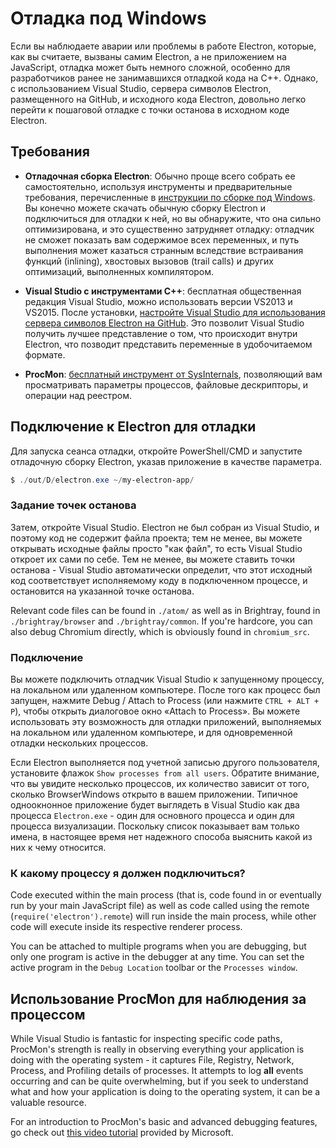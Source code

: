 # Отладка под Windows

Если вы наблюдаете аварии или проблемы в работе Electron, которые, как вы считаете, вызваны самим Electron, а не приложением на JavaScript, отладка может быть немного сложной, особенно для разработчиков ранее не занимавшихся отладкой кода на C++. Однако, с использованием Visual Studio, сервера символов Electron, размещенного на GitHub, и исходного кода Electron, довольно легко перейти к пошаговой отладке с точки останова в исходном коде Electron.

## Требования

* **Отладочная сборка Electron**: Обычно проще всего собрать ее самостоятельно, используя инструменты и предварительные требования, перечисленные в [инструкции по сборке под Windows](build-instructions-windows.md). Вы конечно можете скачать обычную сборку Electron и подключиться для отладки к ней, но вы обнаружите, что она сильно оптимизирована, и это существенно затрудняет отладку: отладчик не сможет показать вам содержимое всех переменных, и путь выполнения может казаться странным вследствие встраивания функций (inlining), хвостовых вызовов (trail calls) и других оптимизаций, выполненных компилятором.

* **Visual Studio с инструментами C++**: бесплатная общественная редакция Visual Studio, можно использовать версии VS2013 и VS2015. После установки, [настройте Visual Studio для использования сервера символов Electron на GitHub](setting-up-symbol-server.md). Это позволит Visual Studio получить лучшее представление о том, что происходит внутри Electron, что позводит представить переменные в удобочитаемом формате.

* **ProcMon**: [бесплатный инструмент от SysInternals](https://technet.microsoft.com/en-us/sysinternals/processmonitor.aspx), позволяющий вам просматривать параметры процессов, файловые дескрипторы, и операции над реестром.

## Подключение к Electron для отладки

Для запуска сеанса отладки, откройте PowerShell/CMD и запустите отладочную сборку Electron, указав приложение в качестве параметра.

```powershell
$ ./out/D/electron.exe ~/my-electron-app/
```

### Задание точек останова

Затем, откройте Visual Studio. Electron не был собран из Visual Studio, и поэтому код не содержит файла проекта; тем не менее, вы можете открывать исходные файлы просто "как файл", то есть Visual Studio откроет их сами по себе. Тем не менее, вы можете ставить точки останова - Visual Studio автоматически определит, что этот исходный код соответствует исполняемому коду в подключенном процессе, и остановится на указанной точке останова.

Relevant code files can be found in `./atom/` as well as in Brightray, found in `./brightray/browser` and `./brightray/common`. If you're hardcore, you can also debug Chromium directly, which is obviously found in `chromium_src`.

### Подключение

Вы можете подключить отладчик Visual Studio к запущенному процессу, на локальном или удаленном компьютере. После того как процесс был запущен, нажмите Debug / Attach to Process (или нажмите `CTRL + ALT + P`), чтобы открыть диалоговое окно «Attach to Process». Вы можете использовать эту возможность для отладки приложений, выполняемых на локальном или удаленном компьютере, и для одновременной отладки нескольких процессов.

Если Electron выполняется под учетной записью другого пользователя, установите флажок `Show processes from all users`. Обратите внимание, что вы увидите несколько процессов, их количество зависит от того, сколько BrowserWindows открыто в вашем приложении. Типичное одноокнонное приложение будет выглядеть в Visual Studio как два процесса `Electron.exe` - один для основного процесса и один для процесса визуализации. Поскольку список показывает вам только имена, в настоящее время нет надежного способа выяснить какой из них к чему относится.

### К какому процессу я должен подключиться?

Code executed within the main process (that is, code found in or eventually run by your main JavaScript file) as well as code called using the remote (`require('electron').remote`) will run inside the main process, while other code will execute inside its respective renderer process.

You can be attached to multiple programs when you are debugging, but only one program is active in the debugger at any time. You can set the active program in the `Debug Location` toolbar or the `Processes window`.

## Использование ProcMon для наблюдения за процессом

While Visual Studio is fantastic for inspecting specific code paths, ProcMon's strength is really in observing everything your application is doing with the operating system - it captures File, Registry, Network, Process, and Profiling details of processes. It attempts to log **all** events occurring and can be quite overwhelming, but if you seek to understand what and how your application is doing to the operating system, it can be a valuable resource.

For an introduction to ProcMon's basic and advanced debugging features, go check out [this video tutorial](https://channel9.msdn.com/shows/defrag-tools/defrag-tools-4-process-monitor) provided by Microsoft.